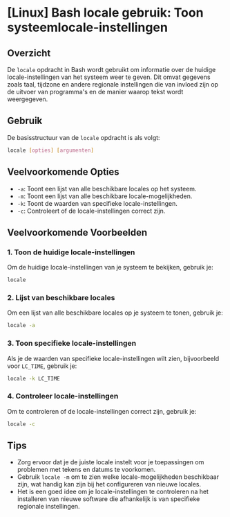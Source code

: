 # [Linux] Bash locale gebruik: Toon systeemlocale-instellingen

## Overzicht
De `locale` opdracht in Bash wordt gebruikt om informatie over de huidige locale-instellingen van het systeem weer te geven. Dit omvat gegevens zoals taal, tijdzone en andere regionale instellingen die van invloed zijn op de uitvoer van programma's en de manier waarop tekst wordt weergegeven.

## Gebruik
De basisstructuur van de `locale` opdracht is als volgt:

```bash
locale [opties] [argumenten]
```

## Veelvoorkomende Opties
- `-a`: Toont een lijst van alle beschikbare locales op het systeem.
- `-m`: Toont een lijst van alle beschikbare locale-mogelijkheden.
- `-k`: Toont de waarden van specifieke locale-instellingen.
- `-c`: Controleert of de locale-instellingen correct zijn.

## Veelvoorkomende Voorbeelden

### 1. Toon de huidige locale-instellingen
Om de huidige locale-instellingen van je systeem te bekijken, gebruik je:

```bash
locale
```

### 2. Lijst van beschikbare locales
Om een lijst van alle beschikbare locales op je systeem te tonen, gebruik je:

```bash
locale -a
```

### 3. Toon specifieke locale-instellingen
Als je de waarden van specifieke locale-instellingen wilt zien, bijvoorbeeld voor `LC_TIME`, gebruik je:

```bash
locale -k LC_TIME
```

### 4. Controleer locale-instellingen
Om te controleren of de locale-instellingen correct zijn, gebruik je:

```bash
locale -c
```

## Tips
- Zorg ervoor dat je de juiste locale instelt voor je toepassingen om problemen met tekens en datums te voorkomen.
- Gebruik `locale -m` om te zien welke locale-mogelijkheden beschikbaar zijn, wat handig kan zijn bij het configureren van nieuwe locales.
- Het is een goed idee om je locale-instellingen te controleren na het installeren van nieuwe software die afhankelijk is van specifieke regionale instellingen.